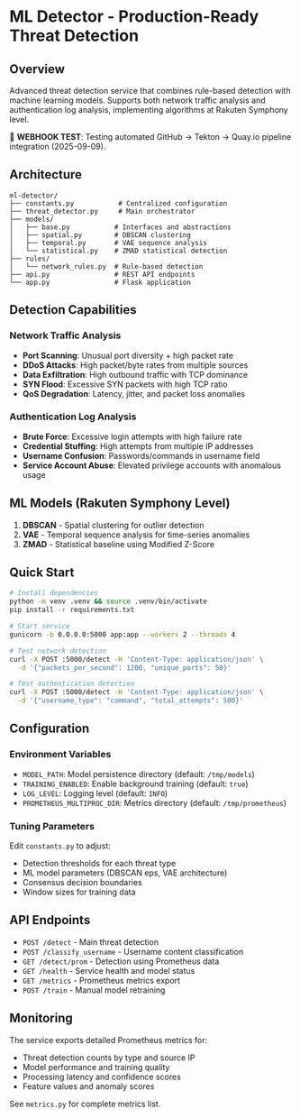 # ML Detector - Production-Ready Threat Detection

## Overview

Advanced threat detection service that combines rule-based detection with machine learning models. Supports both network traffic analysis and authentication log analysis, implementing algorithms at Rakuten Symphony level.

🧪 **WEBHOOK TEST**: Testing automated GitHub → Tekton → Quay.io pipeline integration (2025-09-09).

## Architecture

```
ml-detector/
├── constants.py           # Centralized configuration
├── threat_detector.py     # Main orchestrator  
├── models/
│   ├── base.py           # Interfaces and abstractions
│   ├── spatial.py        # DBSCAN clustering
│   ├── temporal.py       # VAE sequence analysis
│   └── statistical.py    # ZMAD statistical detection
├── rules/
│   └── network_rules.py  # Rule-based detection
├── api.py                # REST API endpoints
└── app.py                # Flask application
```

## Detection Capabilities

### Network Traffic Analysis
- **Port Scanning**: Unusual port diversity + high packet rate
- **DDoS Attacks**: High packet/byte rates from multiple sources  
- **Data Exfiltration**: High outbound traffic with TCP dominance
- **SYN Flood**: Excessive SYN packets with high TCP ratio
- **QoS Degradation**: Latency, jitter, and packet loss anomalies

### Authentication Log Analysis  
- **Brute Force**: Excessive login attempts with high failure rate
- **Credential Stuffing**: High attempts from multiple IP addresses
- **Username Confusion**: Passwords/commands in username field
- **Service Account Abuse**: Elevated privilege accounts with anomalous usage

## ML Models (Rakuten Symphony Level)

1. **DBSCAN** - Spatial clustering for outlier detection
2. **VAE** - Temporal sequence analysis for time-series anomalies  
3. **ZMAD** - Statistical baseline using Modified Z-Score

## Quick Start

```bash
# Install dependencies
python -m venv .venv && source .venv/bin/activate
pip install -r requirements.txt

# Start service
gunicorn -b 0.0.0.0:5000 app:app --workers 2 --threads 4

# Test network detection
curl -X POST :5000/detect -H 'Content-Type: application/json' \
  -d '{"packets_per_second": 1200, "unique_ports": 50}'

# Test authentication detection
curl -X POST :5000/detect -H 'Content-Type: application/json' \
  -d '{"username_type": "command", "total_attempts": 500}'
```

## Configuration

### Environment Variables
- `MODEL_PATH`: Model persistence directory (default: `/tmp/models`)
- `TRAINING_ENABLED`: Enable background training (default: `true`)
- `LOG_LEVEL`: Logging level (default: `INFO`)
- `PROMETHEUS_MULTIPROC_DIR`: Metrics directory (default: `/tmp/prometheus`)

### Tuning Parameters
Edit `constants.py` to adjust:
- Detection thresholds for each threat type
- ML model parameters (DBSCAN eps, VAE architecture)
- Consensus decision boundaries
- Window sizes for training data

## API Endpoints

- `POST /detect` - Main threat detection
- `POST /classify_username` - Username content classification  
- `GET /detect/prom` - Detection using Prometheus data
- `GET /health` - Service health and model status
- `GET /metrics` - Prometheus metrics export
- `POST /train` - Manual model retraining

## Monitoring

The service exports detailed Prometheus metrics for:
- Threat detection counts by type and source IP
- Model performance and training quality
- Processing latency and confidence scores
- Feature values and anomaly scores

See `metrics.py` for complete metrics list.
